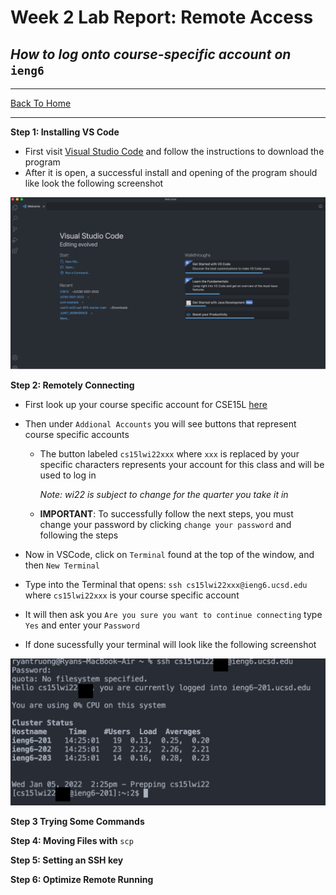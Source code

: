# Week 2 Lab Report: Remote Access
## *How to log onto course-specific account on* `ieng6`
---

[Back To Home](https://ryan-truong.github.io/cse15l-lab-reports/)

---


**Step 1: Installing VS Code**

* First visit [Visual Studio Code](https://code.visualstudio.com/) and follow the instructions to download the program
* After it is open, a successful install and opening of the program should like look the following screenshot

![Image](vscode_example.png)

**Step 2: Remotely Connecting**
* First look up your course specific account for CSE15L [here](https://sdacs.ucsd.edu/~icc/index.php)
* Then under `Addional Accounts` you will see buttons that represent course specific accounts

    * The button labeled `cs15lwi22xxx` where `xxx` is replaced by your specific characters represents your account for this class and will be used to log in
    
        *Note: wi22 is subject to change for the quarter you take it in*
    
    * **IMPORTANT**: To successfully follow the next steps, you must change your password by clicking `change your password` and following the steps

* Now in VSCode, click on `Terminal` found at the top of the window, and then `New Terminal`
* Type into the Terminal that opens: `ssh cs15lwi22xxx@ieng6.ucsd.edu` where `cs15lwi22xxx` is your course specific account
* It will then ask you `Are you sure you want to continue connecting` type `Yes` and enter your `Password`
* If done sucessfully your terminal will look like the following screenshot

![Image](ssh_example.png)


**Step 3 Trying Some Commands**

**Step 4: Moving Files with** `scp`

**Step 5: Setting an SSH key**

**Step 6: Optimize Remote Running**
